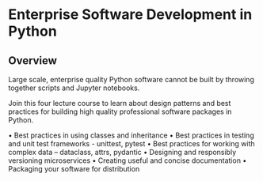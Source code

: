 # Enterprise Software Development in Python

## Overview

Large scale, enterprise quality Python software cannot be built by throwing together 
scripts and Jupyter notebooks. 

Join this four lecture course to learn about design patterns and best 
practices for building high quality professional software packages in Python.

•	Best practices in using classes and inheritance
•	Best practices in testing and unit test frameworks - unittest, pytest
•	Best practices for working with complex data – dataclass, attrs, pydantic
•	Designing and responsibly versioning microservices
•	Creating useful and concise documentation
•	Packaging your software for distribution

